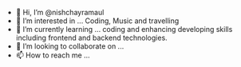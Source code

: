 - 👋 Hi, I’m @nishchayramaul
- 👀 I’m interested in ... Coding, Music and travelling
- 🌱 I’m currently learning ... coding and enhancing developing skills including frontend and backend technologies.
- 💞️ I’m looking to collaborate on ...
- 📫 How to reach me ...

<!---
nishchayramaul/nishchayramaul is a ✨ special ✨ repository because its `README.md` (this file) appears on your GitHub profile.
You can click the Preview link to take a look at your changes.
--->
